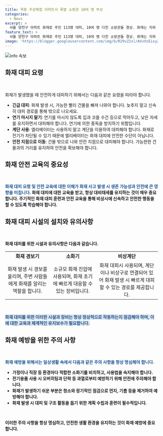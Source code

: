 ```yaml
---
title: 목동 주상복합 아파트서 폭발 소방관 10여 명 부상
categories:
  - News
excerpt: >
  서울 양천구 아파트 화재로 주민 113명 대피, 10여 명 다친 소방관들 경상. 화재는 지하 2층에서 발생해 12시간 동안 진화작업. 폭발로 연기와 불길 번짐. 주민들은 화재 경보와 안내 방송 부재에 불만 토로. 정확한 화재 원인 조사 예정. KBS 뉴스 윤아림입니다.
feature_text: >
  서울 양천구 아파트 화재로 주민 113명 대피, 10여 명 다친 소방관들 경상. 화재는 지하 2층에서 발생해 12시간 동안 진화작업. 폭발로 연기와 불길 번짐. 주민들은 화재 경보와 안내 방송 부재에 불만 토로. 정확한 화재 원인 조사 예정. KBS 뉴스 윤아림입니다.
image: 'https://blogger.googleusercontent.com/img/b/R29vZ2xl/AVvXsEixyZcFfHzMRdzZMjFBmAUKJYCLCGyLL1o632UiGVXcaFdKo_bkvkuCioo0uUKlGfBVcT3P84aROyZIXSBEx3Aw5nCQ3pTgDom1WDC4m8eifvWiAmWEEVb4x6G_l8C0QH225ldMjyaFvpxGEBGNO37VmDTDMHGhJPq73UglMfDca1-0aw/s1600/blogspot.png'
---
```


<p><img src="https://blogger.googleusercontent.com/img/b/R29vZ2xl/AVvXsEixyZcFfHzMRdzZMjFBmAUKJYCLCGyLL1o632UiGVXcaFdKo_bkvkuCioo0uUKlGfBVcT3P84aROyZIXSBEx3Aw5nCQ3pTgDom1WDC4m8eifvWiAmWEEVb4x6G_l8C0QH225ldMjyaFvpxGEBGNO37VmDTDMHGhJPq73UglMfDca1-0aw/s1600/blogspot.png" alt="info 속보" /></p>

<h2 data-ke-size="size26">화재 대피 요령</h2>

<p data-ke-size="size16">&nbsp;</p>

<p>화재가 발생했을 때 안전하게 대피하기 위해서는 다음과 같은 요령을 따라야 합니다.</p>

<ul>
    <li><b>긴급 대피</b>: 화재 발생 시, 가능한 빨리 건물을 빠져 나와야 합니다. 늦추지 말고 신속히 대피 경로를 통해 밖으로 나오세요.</li>
    <li><b>연기 마시지 말기</b>: 연기를 마시지 않도록 입과 코를 수건 등으로 막아두고, 낮은 자세를 유지하면서 대피해야 합니다. 연기에 의한 중독을 방지하기 위함입니다.</li>
    <li><b>계단 사용</b>: 엘리베이터는 사용하지 말고 계단을 이용하여 대피해야 합니다. 화재로 전기가 차단될 수 있기 때문에 엘리베이터는 화재 대피에 안전한 수단이 아닙니다.</li>
    <li><b>안전 지점으로 이동</b>: 건물 밖으로 나와 안전 지점으로 대피해야 합니다. 가능한한 건물과의 거리를 유지하여 안전을 확보해야 합니다.</li>
</ul>

<h2 data-ke-size="size26">화재 안전 교육의 중요성</h2>

<p data-ke-size="size16">&nbsp;</p>

<p><b><span style="color: #1a5490;">화재 대피 요령 및 안전 교육에 대한 이해가 화재 사고 발생 시 생존 가능성과 안전에 큰 영향을 미칩니다.</span><b> 화재 대피에 대한 교육을 받고, 항상 대비태세를 유지하는 것이 매우 중요합니다. 주기적인 화재 대피 훈련과 안전 교육을 통해 비상시에 신속하고 안전한 행동을 할 수 있도록 학습해야 합니다.</p>

<h2 data-ke-size="size26">화재 대피 시설의 설치와 유의사항</h2>

<p data-ke-size="size16">&nbsp;</p>

<p>화재 대피를 위한 시설과 유의사항은 다음과 같습니다.</p>

<table>
    <tbody>
        <tr>
            <td style="text-align: center; height: 17px;"><b>화재 경보기</b></td>
            <td style="text-align: center; height: 17px;"><b>소화기</b></td>
            <td style="text-align: center; height: 17px;"><b>비상계단</b></td>
        </tr>
        <tr>
            <td style="text-align: center; height: 17px;">화재 발생 시 경보를 울리며, 주변 사람들에게 화재를 알리는 역할을 합니다.</td>
            <td style="text-align: center; height: 17px;">소규모 화재 진압에 사용되며, 화재 초기에 빠르게 대응할 수 있는 장비입니다.</td>
            <td style="text-align: center; height: 17px;">화재 대피시 사용되며, 계단이나 비상구로 연결되어 있어 화재 발생 시 빠르게 대피할 수 있는 경로를 제공합니다.</td>
        </tr>
    </tbody>
</table>

<p data-ke-size="size16">&nbsp;</p>

<p><b><span style="background-color: #21538527; color: #1a5490;">화재 대피를 위한 이러한 시설과 장비는 항상 정상적으로 작동하는지 점검해야 하며, 이에 대한 교육과 체계적인 유지보수가 필요합니다.</span></b></p>

<h2 data-ke-size="size26">화재 예방을 위한 주의 사항</h2>

<p data-ke-size="size16">&nbsp;</p>

<p><b><span style="color: #1a5490;">화재 예방을 위해서는 일상생활 속에서 다음과 같은 주의 사항을 항상 명심해야 합니다.</span><b></p>

<ul>
    <li>가정이나 직장 등 환경마다 적합한 소화기를 비치하고, 사용법을 숙지해야 합니다.</li>
    <li>전기용품 사용 시 오버히팅과 단락 등 과열로부터 예방하기 위해 안전에 주의해야 합니다.</li>
    <li>화재가 발생하기 쉬운 부분은 청소와 정기적인 점검으로 먼지, 기름 등을 제거하여 예방해야 합니다.</li>
    <li>화재 발생 시 대피 및 구조 활동을 돕기 위한 계획 수립과 훈련이 필수적입니다.</li>
</ul>

<p data-ke-size="size16">&nbsp;</p>

<p>이러한 주의 사항을 항상 명심하고, 안전한 생활 환경을 유지하는 것이 화재 예방에 중요합니다.</p>

